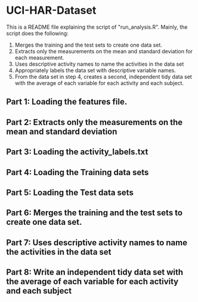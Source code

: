 # UCI-HAR-Dataset

This is a README file explaining the script of "run_analysis.R".
Mainly, the script does the following:
1. Merges the training and the test sets to create one data set.
2. Extracts only the measurements on the mean and standard deviation for each measurement. 
3. Uses descriptive activity names to name the activities in the data set
4. Appropriately labels the data set with descriptive variable names. 
5. From the data set in step 4, creates a second, independent tidy data set with the average of each variable for each activity and each subject.

## Part 1: Loading the features file.
## Part 2: Extracts only the measurements on the mean and standard deviation
## Part 3: Loading the activity_labels.txt
## Part 4: Loading the Training data sets
## Part 5: Loading the Test data sets
## Part 6: Merges the training and the test sets to create one data set.
## Part 7: Uses descriptive activity names to name the activities in the data set
## Part 8: Write an independent tidy data set with the average of each variable for each activity and each subject
